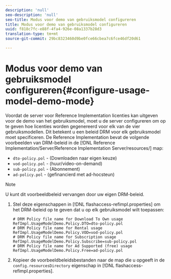 ```yaml
---
description: 'null'
seo-description: 'null'
seo-title: Modus voor demo van gebruiksmodel configureren
title: Modus voor demo van gebruiksmodel configureren
uuid: f818c7fc-e88f-4fa4-926e-08a1337b28d3
translation-type: tm+mt
source-git-commit: 29bc8323460d9be0fce66cbea7c6fce46df20d61

---
```



# Modus voor demo van gebruiksmodel configureren{#configure-usage-model-demo-mode}

Voordat de server voor Reference Implementation licenties kan uitgeven voor de demo van het gebruiksmodel, moet u de server configureren om op te geven hoe licenties worden gegenereerd voor elk van de vier gebruiksmodellen. Dit betekent u een beleid DRM voor elk gebruiksmodel moet specificeren. De Reference Implementation bevat de volgende voorbeelden van DRM-beleid in de [!DNL Reference Implementation/Server/Reference Implementation Server/resources/] map:

* `dto-policy.pol` - (Downloaden naar eigen keuze)
* `vod-policy.pol` - (huur/video-on-demand)
* `sub-policy.pol` - (Abonnement)
* `ad-policy.pol` - (gefinancierd met ad-hocsteun)

>[!NOTE]
>
>U kunt dit voorbeeldbeleid vervangen door uw eigen DRM-beleid.

1. Stel deze eigenschappen in [!DNL flashaccess-refimpl.properties] om het DRM-beleid op te geven dat u op elk gebruiksmodel wilt toepassen:

   ```
   # DRM Policy file name for Download To Own usage 
   RefImpl.UsageModelDemo.Policy.DTO=dto-policy.pol 
   # DRM Policy file name for Rental usage 
   RefImpl.UsageModelDemo.Policy.VOD=vod-policy.pol 
   # DRM Policy file name for Subscription usage 
   RefImpl.UsageModelDemo.Policy.Subscribe=sub-policy.pol 
   # DRM Policy file name for Ad Supported (free) usage 
   RefImpl.UsageModelDemo.Policy.Free=ad-policy.pol
   ```

1. Kopieer de voorbeeldbeleidsbestanden naar de map die u opgeeft in de `config.resourcesDirectory` eigenschap in [!DNL flashaccess-refimpl.properties].
